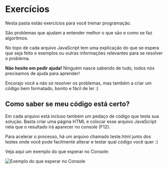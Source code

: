 # Exercícios

Nesta pasta estão exercícios para você treinar programação.

São problemas que ajudam a entender melhor o que são e como se faz algoritmos.

No topo de cada arquivo JavaScript tem uma explicação do que se espera que seja feito e exemplos ou outras informações relevantes para se resolver o problema.

**Não hesite em pedir ajuda!** Ninguém nasce sabendo de tudo, todos nós precisamos de ajuda para aprender!

Encorajo você a não só resolver os problemas, mas também a criar um código bem formatado, bonito e fácil de ler :)

## Como saber se meu código está certo?

Em cada arquivo está incluso também um pedaço de código que testa sua solução. Basta criar uma página HTML e colocar esse arquivo JavaScript nela que o resultado irá aparecer no console (F12).

Para acelerar o processo, há um arquivo chamado teste.html junto dos testes onde você pode facilmente alterar e testar qual código você quer :)

Veja aqui um exemplo do que esperar no Console:

![Exemplo do que esperar no Console](https://github.com/Arcanaido/Regra-de-3/assets/2124218/60f8990e-ede4-4db0-8e95-26608d6bb933)

